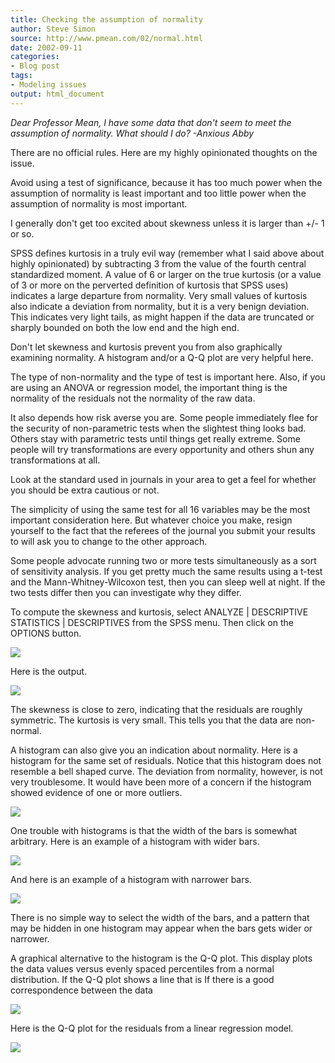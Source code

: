 ```yaml
---
title: Checking the assumption of normality
author: Steve Simon
source: http://www.pmean.com/02/normal.html
date: 2002-09-11
categories:
- Blog post
tags:
- Modeling issues
output: html_document
---
```


*Dear Professor Mean, I have some data that don't seem to meet the
assumption of normality. What should I do? -Anxious Abby*

<!---More--->

There are no official rules. Here are my highly opinionated thoughts
on the issue.

Avoid using a test of significance, because it has too much power when
the assumption of normality is least important and too little power
when the assumption of normality is most important.

I generally don't get too excited about skewness unless it is larger
than +/- 1 or so.

SPSS defines kurtosis in a truly evil way (remember what I said above
about highly opinionated) by subtracting 3 from the value of the
fourth central standardized moment. A value of 6 or larger on the true
kurtosis (or a value of 3 or more on the perverted definition of
kurtosis that SPSS uses) indicates a large departure from normality.
Very small values of kurtosis also indicate a deviation from
normality, but it is a very benign deviation. This indicates very
light tails, as might happen if the data are truncated or sharply
bounded on both the low end and the high end.

Don't let skewness and kurtosis prevent you from also graphically
examining normality. A histogram and/or a Q-Q plot are very helpful
here.

The type of non-normality and the type of test is important here.
Also, if you are using an ANOVA or regression model, the important
thing is the normality of the residuals not the normality of the raw
data.

It also depends how risk averse you are. Some people immediately flee
for the security of non-parametric tests when the slightest thing
looks bad. Others stay with parametric tests until things get really
extreme. Some people will try transformations are every opportunity
and others shun any transformations at all.

Look at the standard used in journals in your area to get a feel for
whether you should be extra cautious or not.

The simplicity of using the same test for all 16 variables may be the
most important consideration here. But whatever choice you make,
resign yourself to the fact that the referees of the journal you
submit your results to will ask you to change to the other approach.

Some people advocate running two or more tests simultaneously as a
sort of sensitivity analysis. If you get pretty much the same results
using a t-test and the Mann-Whitney-Wilcoxon test, then you can sleep
well at night. If the two tests differ then you can investigate why
they differ.

To compute the skewness and kurtosis, select ANALYZE | DESCRIPTIVE
STATISTICS | DESCRIPTIVES from the SPSS menu. Then click on the
OPTIONS button.

![](http://www.pmean.com/images/images/02/normal01.gif)

Here is the output.

![](http://www.pmean.com/images/images/02/normal02.gif)

The skewness is close to zero, indicating that the residuals are
roughly symmetric. The kurtosis is very small. This tells you that the
data are non-normal.

A histogram can also give you an indication about normality. Here is a
histogram for the same set of residuals. Notice that this histogram
does not resemble a bell shaped curve. The deviation from normality,
however, is not very troublesome. It would have been more of a concern
if the histogram showed evidence of one or more outliers.

![](http://www.pmean.com/images/images/02/normal03.gif)

One trouble with histograms is that the width of the bars is somewhat
arbitrary. Here is an example of a histogram with wider bars.

![](http://www.pmean.com/images/images/02/normal04.gif)

And here is an example of a histogram with narrower bars.

![](http://www.pmean.com/images/images/02/normal05.gif)

There is no simple way to select the width of the bars, and a pattern
that may be hidden in one histogram may appear when the bars gets
wider or narrower.

A graphical alternative to the histogram is the Q-Q plot. This display
plots the data values versus evenly spaced percentiles from a normal
distribution. If the Q-Q plot shows a line that is If there is a good
correspondence between the data

![](http://www.pmean.com/images/images/02/normal06.gif)

Here is the Q-Q plot for the residuals from a linear regression model.

![](http://www.pmean.com/images/images/02/normal07.gif)

